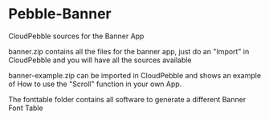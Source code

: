 # Pebble-Banner
CloudPebble sources for the Banner App

banner.zip contains all the files for the banner app, just do an "Import" in CloudPebble and you will have all the sources available

banner-example.zip can be imported in CloudPebble and shows an example of How to use the "Scroll" function in your own App.

The fonttable folder contains all software to generate a different Banner Font Table
